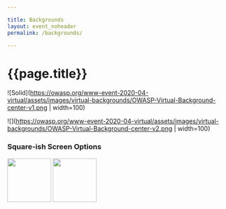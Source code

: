 ```yaml
---

title: Backgrounds
layout: event_noheader
permalink: /backgrounds/

---
```



# {{page.title}}

![Solid](https://owasp.org/www-event-2020-04-virtual/assets/images/virtual-backgrounds/OWASP-Virtual-Background-center-v1.png | width=100)

![](https://owasp.org/www-event-2020-04-virtual/assets/images/virtual-backgrounds/OWASP-Virtual-Background-center-v2.png | width=100)

### Square-ish Screen Options
<img src="https://owasp.org/www-event-2020-04-virtual/assets/images/virtual-backgrounds/OWASP-Virtual-Background-center-v1.png" height="100">

<img src="https://owasp.org/www-event-2020-04-virtual/assets/images/virtual-backgrounds/OWASP-Virtual-Background-center-v2.png" height="100">
